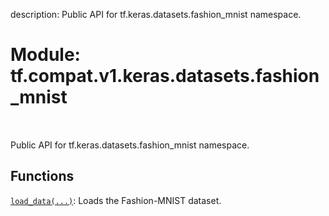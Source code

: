 description: Public API for tf.keras.datasets.fashion_mnist namespace.

<div itemscope itemtype="http://developers.google.com/ReferenceObject">
<meta itemprop="name" content="tf.compat.v1.keras.datasets.fashion_mnist" />
<meta itemprop="path" content="Stable" />
</div>

# Module: tf.compat.v1.keras.datasets.fashion_mnist

<!-- Insert buttons and diff -->

<table class="tfo-notebook-buttons tfo-api nocontent" align="left">

</table>



Public API for tf.keras.datasets.fashion_mnist namespace.



## Functions

[`load_data(...)`](../../../../../tf/keras/datasets/fashion_mnist/load_data.md): Loads the Fashion-MNIST dataset.

